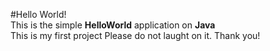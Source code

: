 #Hello World!<br>
This is the simple **HelloWorld** application on **Java**<br>
This is my first project
Please do not laught on it.
Thank you!
